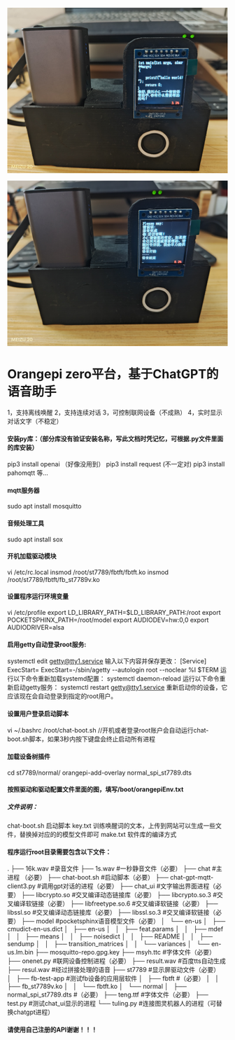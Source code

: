 ![P31022-144958](./P31022-144958.jpg)

![P31022-144455](./P31022-144455.jpg)

# Orangepi zero平台，基于ChatGPT的语音助手

1，支持离线唤醒
2，支持连续对话
3，可控制联网设备（不成熟）
4，实时显示对话文字（不稳定）

#### 安装py库：（部分库没有验证安装名称，写此文档时凭记忆，可根据.py文件里面的库安装）
pip3 install openai （好像没用到）
pip3 install request  (不一定对)
pip3 install pahomqtt
等...

#### mqtt服务器
sudo apt install mosquitto

#### 音频处理工具
sudo apt install sox

#### 开机加载驱动模块
vi /etc/rc.local
insmod /root/st7789/fbtft/fbtft.ko
insmod /root/st7789/fbtft/fb_st7789v.ko

#### 设置程序运行环境变量
vi /etc/profile
export LD_LIBRARY_PATH=$LD_LIBRARY_PATH:/root
export POCKETSPHINX_PATH=/root/model
export AUDIODEV=hw:0,0
export AUDIODRIVER=alsa


#### 启用getty自动登录root服务:
systemctl edit getty@tty1.service
输入以下内容并保存更改：
[Service]
ExecStart=
ExecStart=-/sbin/agetty --autologin root --noclear %I $TERM
运行以下命令重新加载systemd配置：
systemctl daemon-reload
运行以下命令重新启动getty服务：
systemctl restart getty@tty1.service
重新启动你的设备，它应该现在会自动登录到指定的root用户。

#### 设置用户登录启动脚本
vi ~/.bashrc
/root/chat-boot.sh  //开机或者登录root账户会自动运行chat-boot.sh脚本，如果3秒内按下键盘会终止启动所有进程

#### 加载设备树插件
cd st7789/normal/
orangepi-add-overlay normal_spi_st7789.dts

#### 按照驱动和驱动配置文件里面的图，填写/boot/orangepiEnv.txt


##### 文件说明：
chat-boot.sh  启动脚本
key.txt       训练唤醒词的文本，上传到网站可以生成一些文件，替换掉对应的的模型文件即可
make.txt    软件库的编译方式

#### 程序运行root目录需要包含以下文件：
.
├── 16k.wav  #录音文件
├── 1s.wav    #一秒静音文件（必要）
├── chat        #主进程 （必要）
├── chat-boot.sh   #启动脚本（必要）
├── chat-gpt-mqtt-client3.py #调用gpt对话的进程（必要）
├── chat_ui  #文字输出界面进程（必要）
├── libcrypto.so #交叉编译动态链接库（必要）
├── libcrypto.so.3 #交叉编译软链接（必要）
├── libfreetype.so.6 #交叉编译软链接（必要）
├── libssl.so #交叉编译动态链接库（必要）
├── libssl.so.3 #交叉编译软链接（必要）
├── model #pocketsphinx语音模型文件（必要）
│   └── en-us
│       ├── cmudict-en-us.dict
│       ├── en-us
│       │   ├── feat.params
│       │   ├── mdef
│       │   ├── means
│       │   ├── noisedict
│       │   ├── README
│       │   ├── sendump
│       │   ├── transition_matrices
│       │   └── variances
│       └── en-us.lm.bin
├── mosquitto-repo.gpg.key
├── msyh.ttc #字体文件（必要）
├── onenet.py #联网设备控制进程（必要）
├── result.wav #百度tts自动生成
├── resul.wav #经过拼接处理的语音
├── st7789 #显示屏驱动文件（必要）
│   ├── fb-test-app #测试fb设备的应用层软件
│   ├── fbtft #（必要）
│   │   ├── fb_st7789v.ko
│   │   └── fbtft.ko
│   └── normal
│       ├── normal_spi_st7789.dts #（必要）
├── teng.ttf  #字体文件（必要）
├── test.py #测试chat_ui显示的进程
└── tuling.py #连接图灵机器人的进程（可替换chatgpt进程）

#### 请使用自己注册的API谢谢！！！
